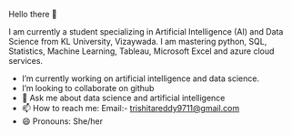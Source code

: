  Hello there 👋


 I am currently a student specializing in Artificial Intelligence (AI) and Data Science from KL University, Vizaywada. I am mastering python, SQL, Statistics, Machine Learning, Tableau, Microsoft Excel and azure cloud services.



- I’m currently working on artificial intelligence and data science.
- I’m looking to collaborate on github
- 💬 Ask me about data science and artificial intelligence
- 📫 How to reach me: Email:- trishitareddy9711@gmail.com
- 😄 Pronouns: She/her
  

